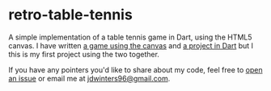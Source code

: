 # retro-table-tennis

A simple implementation of a table tennis game in Dart, using the HTML5 canvas.
I have written
[a game using the canvas](https://jdw1996.github.io/touch-the-bees) and
[a project in Dart](https://jdw1996.github.io/pub-name-generator) but I this is
my first project using the two together.

If you have any pointers you'd like to share about my code, feel free to
[open an issue](https://github.com/jdw1996/retro-table-tennis/issues/new) or
email me at [jdwinters96@gmail.com](mailto:jdwinters96@gmail.com).

